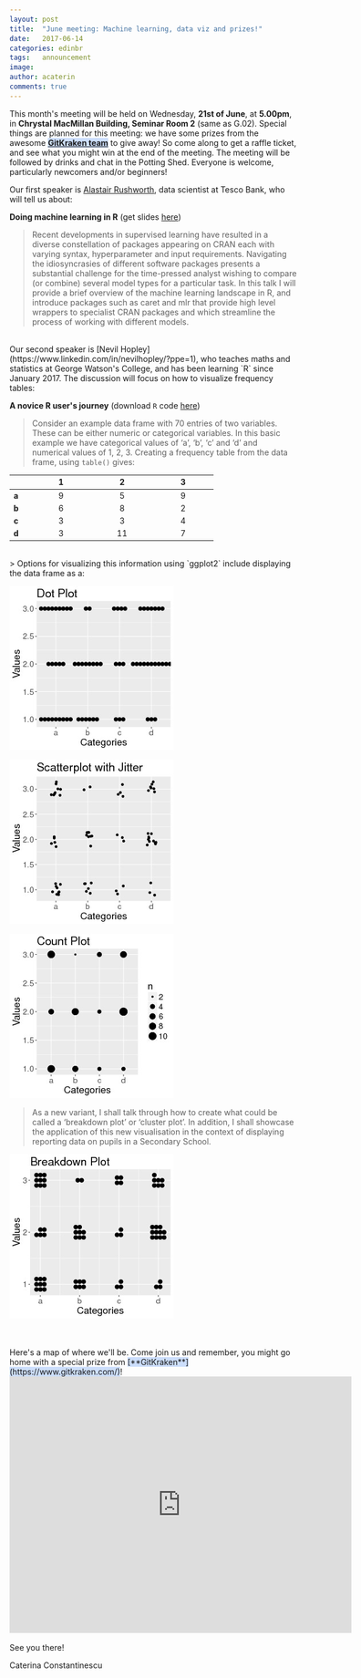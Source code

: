 ```yaml
---
layout: post
title:  "June meeting: Machine learning, data viz and prizes!"
date:   2017-06-14
categories: edinbr
tags:   announcement
image:
author: acaterin
comments: true
---
```


This month's meeting will be held on Wednesday, **21st of June**, at **5.00pm**, in **Chrystal MacMillan Building, Seminar Room 2** (same as G.02). Special things are planned for this meeting: we have some prizes from the awesome <span style="background-color: #ccdefc">[**GitKraken team**](https://www.gitkraken.com/)</span> to give away! So come along to get a raffle ticket, and see what you might win at the end of the meeting. The meeting will be followed by drinks and chat in the Potting Shed. Everyone is welcome, particularly newcomers and/or beginners! 



Our first speaker is [Alastair Rushworth](https://alastairrushworth.github.io/), data scientist at Tesco Bank, who will tell us about:

**Doing machine learning in R** (get slides [here](https://github.com/EdinbR/edinbr-talks/raw/master/2017-06-21/AlastairRushworth_MachineLearning_talk.pdf))
> Recent developments in supervised learning have resulted in a diverse constellation of packages appearing on CRAN each with varying syntax, hyperparameter and input requirements. Navigating the idiosyncrasies of different software packages presents a substantial challenge for the time-pressed analyst wishing to compare (or combine) several model types for a particular task. In this talk I will provide a brief overview of the machine learning landscape in R, and introduce packages such as caret and mlr that provide high level wrappers to specialist CRAN packages and which streamline the process of working with different models.


<br>
Our second speaker is [Nevil Hopley](https://www.linkedin.com/in/nevilhopley/?ppe=1), who teaches maths and statistics at George Watson's College, and has been learning `R` since January 2017. The discussion will focus on how to visualize frequency tables:

**A novice R user's journey** (download `R` code [here](https://github.com/EdinbR/edinbr-talks/blob/master/2017-06-21/NHopley_EdinbRTalk.R))
> Consider an example data frame with 70 entries of two variables. These can be either numeric or categorical variables. In this basic example we have categorical values of ‘a’, ‘b’, ‘c’ and ‘d’ and numerical values of 1, 2, 3. Creating a frequency table from the data frame, using `table()` gives:

|             |&emsp;&emsp;&emsp;1&emsp;&emsp;&emsp;|&emsp;&emsp;&emsp;2&emsp;&emsp;&emsp;|&emsp;&emsp;&emsp;3&emsp;&emsp;&emsp;|
|:-----------:|:-----------------------------------:|:-----------------------------------:|:-----------------------------------:|
| **a**&emsp; |      9                              |      5                              |      9                              |
| **b**&emsp; |      6                              |      8                              |      2                              |
| **c**&emsp; |      3                              |      3                              |      4                              |
| **d**&emsp; |      3                              |     11                              |      7                              |

<br>
> Options for visualizing this information using `ggplot2` include displaying the data frame as a:

![](https://github.com/EdinbR/edinbr-talks/raw/master/2017-06-12/EdinbR_Dotplot.jpg)

![](https://github.com/EdinbR/edinbr-talks/raw/master/2017-06-12/EdinbR_Jitter.jpg)

![(Count plot created using `geom_count`).](https://github.com/EdinbR/edinbr-talks/raw/master/2017-06-12/EdinbR_Count.jpg)

> As a new variant, I shall talk through how to create what could be called a ‘breakdown plot’ or ‘cluster plot’. In addition, I shall showcase the application of this new visualisation in the context of displaying reporting data on pupils in a Secondary School.

![Breakdown / cluster plot](https://github.com/EdinbR/edinbr-talks/raw/master/2017-06-12/EdinbR_Breakdown.jpg)




<br>
<br>
Here's a map of where we'll be. Come join us and remember, you might go home with a special prize from <span style="background-color: #ccdefc">[**GitKraken**](https://www.gitkraken.com/)</span>!

<iframe src="https://www.google.com/maps/embed?pb=!1m18!1m12!1m3!1d2234.2972426677015!2d-3.193004684452925!3d55.944219880605004!2m3!1f0!2f0!3f0!3m2!1i1024!2i768!4f13.1!3m3!1m2!1s0x4887c783524452cb%3A0x5ad41dfcf80bdc1b!2sChrystal+Macmillan+Building!5e0!3m2!1sen!2suk!4v1491999219930" width="600" height="450" frameborder="0" style="border:0" allowfullscreen></iframe>

<br>


See you there!

Caterina Constantinescu
